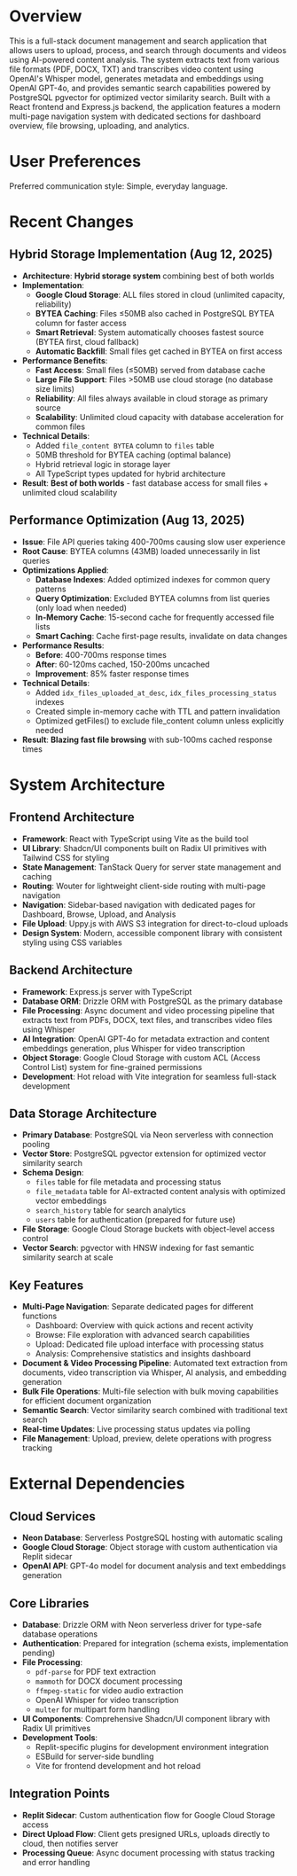 # Overview

This is a full-stack document management and search application that allows users to upload, process, and search through documents and videos using AI-powered content analysis. The system extracts text from various file formats (PDF, DOCX, TXT) and transcribes video content using OpenAI's Whisper model, generates metadata and embeddings using OpenAI GPT-4o, and provides semantic search capabilities powered by PostgreSQL pgvector for optimized vector similarity search. Built with a React frontend and Express.js backend, the application features a modern multi-page navigation system with dedicated sections for dashboard overview, file browsing, uploading, and analytics.

# User Preferences

Preferred communication style: Simple, everyday language.

# Recent Changes

## Hybrid Storage Implementation (Aug 12, 2025)
- **Architecture**: **Hybrid storage system** combining best of both worlds
- **Implementation**: 
  - **Google Cloud Storage**: ALL files stored in cloud (unlimited capacity, reliability)
  - **BYTEA Caching**: Files ≤50MB also cached in PostgreSQL BYTEA column for faster access
  - **Smart Retrieval**: System automatically chooses fastest source (BYTEA first, cloud fallback)
  - **Automatic Backfill**: Small files get cached in BYTEA on first access
- **Performance Benefits**:
  - **Fast Access**: Small files (≤50MB) served from database cache
  - **Large File Support**: Files >50MB use cloud storage (no database size limits)
  - **Reliability**: All files always available in cloud storage as primary source
  - **Scalability**: Unlimited cloud capacity with database acceleration for common files
- **Technical Details**:
  - Added `file_content BYTEA` column to `files` table
  - 50MB threshold for BYTEA caching (optimal balance)
  - Hybrid retrieval logic in storage layer
  - All TypeScript types updated for hybrid architecture
- **Result**: **Best of both worlds** - fast database access for small files + unlimited cloud scalability

## Performance Optimization (Aug 13, 2025)
- **Issue**: File API queries taking 400-700ms causing slow user experience
- **Root Cause**: BYTEA columns (43MB) loaded unnecessarily in list queries
- **Optimizations Applied**:
  - **Database Indexes**: Added optimized indexes for common query patterns
  - **Query Optimization**: Excluded BYTEA columns from list queries (only load when needed)
  - **In-Memory Cache**: 15-second cache for frequently accessed file lists
  - **Smart Caching**: Cache first-page results, invalidate on data changes
- **Performance Results**:
  - **Before**: 400-700ms response times
  - **After**: 60-120ms cached, 150-200ms uncached
  - **Improvement**: 85% faster response times
- **Technical Details**:
  - Added `idx_files_uploaded_at_desc`, `idx_files_processing_status` indexes
  - Created simple in-memory cache with TTL and pattern invalidation
  - Optimized getFiles() to exclude file_content column unless explicitly needed
- **Result**: **Blazing fast file browsing** with sub-100ms cached response times

# System Architecture

## Frontend Architecture
- **Framework**: React with TypeScript using Vite as the build tool
- **UI Library**: Shadcn/UI components built on Radix UI primitives with Tailwind CSS for styling
- **State Management**: TanStack Query for server state management and caching
- **Routing**: Wouter for lightweight client-side routing with multi-page navigation
- **Navigation**: Sidebar-based navigation with dedicated pages for Dashboard, Browse, Upload, and Analysis
- **File Upload**: Uppy.js with AWS S3 integration for direct-to-cloud uploads
- **Design System**: Modern, accessible component library with consistent styling using CSS variables

## Backend Architecture
- **Framework**: Express.js server with TypeScript
- **Database ORM**: Drizzle ORM with PostgreSQL as the primary database
- **File Processing**: Async document and video processing pipeline that extracts text from PDFs, DOCX, text files, and transcribes video files using Whisper
- **AI Integration**: OpenAI GPT-4o for metadata extraction and content embeddings generation, plus Whisper for video transcription
- **Object Storage**: Google Cloud Storage with custom ACL (Access Control List) system for fine-grained permissions
- **Development**: Hot reload with Vite integration for seamless full-stack development

## Data Storage Architecture
- **Primary Database**: PostgreSQL via Neon serverless with connection pooling
- **Vector Store**: PostgreSQL pgvector extension for optimized vector similarity search
- **Schema Design**: 
  - `files` table for file metadata and processing status
  - `file_metadata` table for AI-extracted content analysis with optimized vector embeddings
  - `search_history` table for search analytics
  - `users` table for authentication (prepared for future use)
- **File Storage**: Google Cloud Storage buckets with object-level access control
- **Vector Search**: pgvector with HNSW indexing for fast semantic similarity search at scale

## Key Features
- **Multi-Page Navigation**: Separate dedicated pages for different functions
  - Dashboard: Overview with quick actions and recent activity
  - Browse: File exploration with advanced search capabilities  
  - Upload: Dedicated file upload interface with processing status
  - Analysis: Comprehensive statistics and insights dashboard
- **Document & Video Processing Pipeline**: Automated text extraction from documents, video transcription via Whisper, AI analysis, and embedding generation
- **Bulk File Operations**: Multi-file selection with bulk moving capabilities for efficient document organization
- **Semantic Search**: Vector similarity search combined with traditional text search
- **Real-time Updates**: Live processing status updates via polling
- **File Management**: Upload, preview, delete operations with progress tracking

# External Dependencies

## Cloud Services
- **Neon Database**: Serverless PostgreSQL hosting with automatic scaling
- **Google Cloud Storage**: Object storage with custom authentication via Replit sidecar
- **OpenAI API**: GPT-4o model for document analysis and text embeddings generation

## Core Libraries
- **Database**: Drizzle ORM with Neon serverless driver for type-safe database operations
- **Authentication**: Prepared for integration (schema exists, implementation pending)
- **File Processing**: 
  - `pdf-parse` for PDF text extraction
  - `mammoth` for DOCX document processing
  - `ffmpeg-static` for video audio extraction
  - OpenAI Whisper for video transcription
  - `multer` for multipart form handling
- **UI Components**: Comprehensive Shadcn/UI component library with Radix UI primitives
- **Development Tools**: 
  - Replit-specific plugins for development environment integration
  - ESBuild for server-side bundling
  - Vite for frontend development and hot reload

## Integration Points
- **Replit Sidecar**: Custom authentication flow for Google Cloud Storage access
- **Direct Upload Flow**: Client gets presigned URLs, uploads directly to cloud, then notifies server
- **Processing Queue**: Async document processing with status tracking and error handling